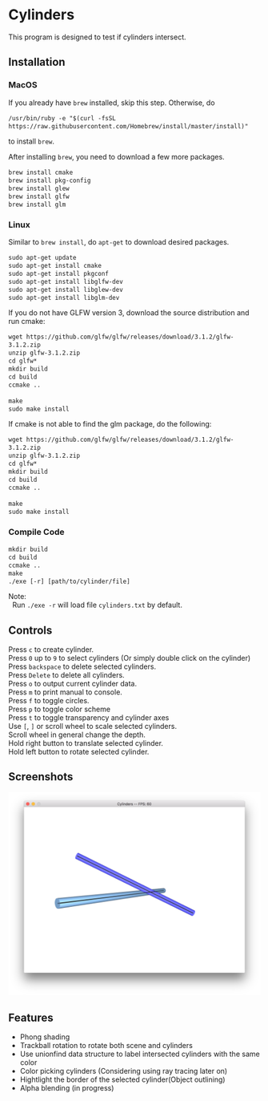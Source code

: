 # Cylinders

This program is designed to test if cylinders intersect.

## Installation

### MacOS
If you already have `brew` installed, skip this step. Otherwise, do
```
/usr/bin/ruby -e "$(curl -fsSL https://raw.githubusercontent.com/Homebrew/install/master/install)"
```
to install `brew`.

After installing `brew`, you need to download a few more packages.

```
brew install cmake
brew install pkg-config
brew install glew
brew install glfw
brew install glm
```
### Linux
Similar to `brew install`, do `apt-get` to download desired packages.
```
sudo apt-get update
sudo apt-get install cmake
sudo apt-get install pkgconf
sudo apt-get install libglfw-dev
sudo apt-get install libglew-dev
sudo apt-get install libglm-dev
```
If you do not have GLFW version 3, download the source distribution and run cmake:
```
wget https://github.com/glfw/glfw/releases/download/3.1.2/glfw-3.1.2.zip
unzip glfw-3.1.2.zip
cd glfw*
mkdir build
cd build
ccmake ..

make
sudo make install
```
If cmake is not able to find the glm package, do the following:
```
wget https://github.com/glfw/glfw/releases/download/3.1.2/glfw-3.1.2.zip
unzip glfw-3.1.2.zip
cd glfw*
mkdir build
cd build
ccmake ..

make
sudo make install
```

### Compile Code

```
mkdir build
cd build
ccmake ..
make
./exe [-r] [path/to/cylinder/file]
```

Note: <br />
&nbsp;&nbsp;Run `./exe -r` will load file `cylinders.txt` by default. <br />

## Controls
Press `c` to create cylinder.<br />
Press `0` up to `9` to select cylinders (Or simply double click on the cylinder)<br />
Press `backspace` to delete selected cylinders.<br />
Press `Delete` to delete all cylinders.<br />
Press `o` to output current cylinder data.<br />
Press `m` to print manual to console.<br />
Press `f` to toggle circles.<br />
Press `p` to toggle color scheme<br />
Press `t` to toggle transparency and cylinder axes<br />
Use `[`, `]` or scroll wheel to scale selected cylinders.<br />
Scroll wheel in general change the depth.<br />
Hold right button to translate selected cylinder.<br />
Hold left button to rotate selected cylinder.<br />

## Screenshots
![alt text](https://github.com/Guo-Haowei/Cylinders/blob/master/ScreenShot.png)

## Features
* Phong shading
* Trackball rotation to rotate both scene and cylinders
* Use unionfind data structure to label intersected cylinders with the same color
* Color picking cylinders (Considering using ray tracing later on)
* Hightlight the border of the selected cylinder(Object outlining)
* Alpha blending (in progress)
